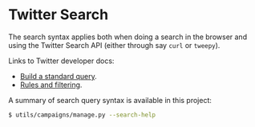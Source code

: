 # Twitter Search

The search syntax applies both when doing a search in the browser and using the Twitter Search API (either through say `curl` or `tweepy`).

Links to Twitter developer docs:

- [Build a standard query](https://developer.twitter.com/en/docs/tweets/rules-and-filtering/guides/build-standard-queries).
- [Rules and filtering](https://developer.twitter.com/en/docs/tweets/rules-and-filtering/guides/using-premium-operators). 

A summary of search query syntax is available in this project:

```bash
$ utils/campaigns/manage.py --search-help
```

